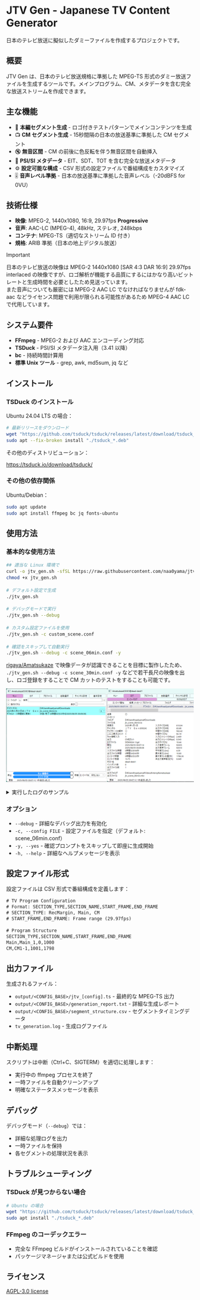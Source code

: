 # JTV Gen - Japanese TV Content Generator

日本のテレビ放送に擬似したダミーファイルを作成するプロジェクトです。

## 概要

JTV Gen は、日本のテレビ放送規格に準拠した MPEG-TS 形式のダミー放送ファイルを生成するツールです。メインプログラム、CM、メタデータを含む完全な放送ストリームを作成できます。

## 主な機能

- 🎥 **本編セグメント生成** - ロゴ付きテストパターンでメインコンテンツを生成
- 📺 **CM セグメント生成** - 15秒間隔の日本の放送基準に準拠した CM セグメント
- 🔇 **無音区間** - CM の前後に色反転を伴う無音区間を自動挿入
- 📡 **PSI/SI メタデータ** - EIT、SDT、TOT を含む完全な放送メタデータ
- ⚙️ **設定可能な構成** - CSV 形式の設定ファイルで番組構成をカスタマイズ
- 🎚️ **音声レベル準拠** - 日本の放送基準に準拠した音声レベル（-20dBFS for 0VU）

## 技術仕様

- **映像**: MPEG-2, 1440x1080, 16:9, 29.97fps **Progressive**
- **音声**: AAC-LC (MPEG-4), 48kHz, ステレオ, 248kbps
- **コンテナ**: MPEG-TS（適切なストリーム ID 付き）
- **規格**: ARIB 準拠（日本の地上デジタル放送）

> [!IMPORTANT]
> 日本のテレビ放送の映像は MPEG-2 1440x1080 [SAR 4:3 DAR 16:9] 29.97fps interlaced の映像ですが、ロゴ解析が機能する品質にするにはかなり高いビットレートと生成時間を必要としたため見送っています。  
> また音声についても厳密には MPEG-2 AAC LC でなければなりませんが fdk-aac などライセンス問題で利用が限られる可能性があるため MPEG-4 AAC LC で代用しています。

## システム要件

- **FFmpeg** - MPEG-2 および AAC エンコーディング対応
- **TSDuck** - PSI/SI メタデータ注入用（3.41 以降）
- **bc** - 持続時間計算用
- **標準 Unix ツール** - grep, awk, md5sum, jq など

## インストール

### TSDuck のインストール

Ubuntu 24.04 LTS の場合：

```bash
# 最新リリースをダウンロード
wget "https://github.com/tsduck/tsduck/releases/latest/download/tsduck_*.deb"
sudo apt --fix-broken install "./tsduck_*.deb"

```

その他のディストリビューション：

https://tsduck.io/download/tsduck/

### その他の依存関係

Ubuntu/Debian：

```bash
sudo apt update
sudo apt install ffmpeg bc jq fonts-ubuntu

```

## 使用方法

### 基本的な使用方法

```bash
## 適当な Linux 環境で
curl -o jtv_gen.sh -sfSL https://raw.githubusercontent.com/naa0yama/jtv-gen/refs/heads/main/jtv_gen.sh
chmod +x jtv_gen.sh

# デフォルト設定で生成
./jtv_gen.sh

# デバッグモードで実行
./jtv_gen.sh --debug

# カスタム設定ファイルを使用
./jtv_gen.sh -c custom_scene.conf

# 確認をスキップして自動実行
./jtv_gen.sh --debug -c scene_06min.conf -y

```

[rigaya/Amatsukaze](https://github.com/rigaya/Amatsukaze) で映像データが認識できることを目標に製作したため、 `./jtv_gen.sh --debug -c scene_30min.conf -y` などで若干長尺の映像を出し、ロゴ登録をすることで CM カットのテストをすることも可能です。

![image](img/b4bb641822ea.png)

<details>
<summary>実行したログのサンプル</summary>

```bash
./jtv_gen.sh -y
=== JTV Gen Started ===
Timestamp: Tue Aug  5 12:02:38 AM JST 2025
Checking system dependencies and capabilities
Verifying FFmpeg codec and filter support
Warnings - Some features may be limited:
  - MPEG-2 video codec may not be available
  - AAC audio codec may not be available
  - drawtext filter for text overlay may not be available
  - Ubuntu font (install with: sudo apt install fonts-ubuntu) may not be available
Script will attempt to run with available codecs/filters
✓ All dependencies available
✓ FFmpeg version: 6.1.1-3ubuntu5
✓ All required codecs and filters available
Loading configuration from scene_06min.conf
Loaded 10 segments and 19 configuration parameters
Preparing temporary directories
Generating comprehensive PSI/SI tables
Generated comprehensive PSI/SI tables:
  PAT:         temp/pat.xml (Program Association Table)
  NIT:         temp/nit.xml (Network Information Table)
  SDT:         temp/sdt.xml (Service Description Table)
  EIT:         temp/eit.xml (Event Information Table)
  TOT:         temp/tot.xml (Time Offset Table)
  PMT:         temp/pmt.xml (Program Map Table)
=== Media Configuration Preview ===
Configuration: scene_06min.conf
Output:        output/scene_06min/jtv_scene_06min.ts

Video:         MPEG-2, progressive, 1440x1080 [SAR 4:3, DAR 16:9]
               30000/1001 fps, bitrate min 1M, avg 6M, maxrate 12M
Audio:         aac, 48000Hz, 2ch, 248k
Duration:      00:06:00 (10793 frames)
Broadcast:     Service ID 65024, Transport Stream ID 10153
               Service: "JTV Gen" by "FFmpeg"
               Network: "Generated by naa0yama"
EIT Metadata:  Start time 2024-12-31 15:00:00 UTC, Present/Following enabled

=== Segment Structure Preview ===
SECTION_TYPE    SECTION_NAME         START_FRAME  END_FRAME    FRAME_COUNT  TIMESTAMP                
============    ============         ===========  =========    ===========  =======================  
Main            Main_1               0            1198         1199         00:00:00.00 - 00:00:39.29 ( 39.973s)
CM              CM1-1                1199         2097         899          00:00:40.00 - 00:01:09.29 ( 29.963s)
Main            Main_2               2098         7191         5094         00:01:10.00 - 00:03:59.28 (169.936s)
CM              CM2-1                7192         7641         450          00:03:59.29 - 00:04:14.29 ( 14.982s)
CM              CM2-2                7642         8540         899          00:04:14.30 - 00:04:44.29 ( 29.963s)
CM              CM2-3                8541         8990         450          00:04:44.30 - 00:04:59.29 ( 14.982s)
CM              CM2-4                8991         9439         449          00:04:59.30 - 00:05:14.28 ( 14.948s)
CM              CM2-5                9440         9888         449          00:05:14.29 - 00:05:29.28 ( 14.948s)
CM              CM2-6                9889         10338        450          00:05:29.29 - 00:05:44.28 ( 14.982s)
CM              CM2-7                10339        10793        455          00:05:44.29 - 00:06:00.04 ( 15.148s)

Auto-confirmed with -y option. Starting generation...
Generating individual segments
Using 4 parallel jobs (CPU cores: 60)
Processing 10 segments asynchronously
Overall: 001/010 (010.00%)
Completed: CM2-2
Overall: 002/010 (020.00%)
Completed: CM1-1
Overall: 003/010 (030.00%)
Completed: Main_1
Overall: 004/010 (040.00%)
Completed: CM2-6
Overall: 005/010 (050.00%)
Completed: CM2-7
Overall: 006/010 (060.00%)
Completed: CM2-1
Waiting for remaining jobs to complete...
Overall: 007/010 (070.00%)
Completed: CM2-3
Overall: 008/010 (080.00%)
Completed: CM2-5
Overall: 009/010 (090.00%)
Completed: CM2-4
Overall: 010/010 (100.00%)
Completed: Main_2
All 10 segments generated successfully
Concatenating segments to intermediate output
Found 10 segment files to concatenate
Intermediate output created: temp/scene_06min/jtv_scene_06min.ts
Injecting comprehensive PSI/SI metadata
Compiling PSI/SI tables
Compiling pat.xml
✓ pat.bin compiled successfully
Compiling pmt.xml
✓ pmt.bin compiled successfully
Compiling nit.xml
✓ nit.bin compiled successfully
Compiling sdt.xml
✓ sdt.bin compiled successfully
Compiling eit.xml
✓ eit.bin compiled successfully
Compiling tot.xml
✓ tot.bin compiled successfully
Injecting PSI/SI tables
✓ pat.bin ready for injection
✓ pmt.bin ready for injection
✓ nit.bin ready for injection
✓ sdt.bin ready for injection
✓ eit.bin ready for injection
✓ tot.bin ready for injection
Starting injection with 6 tables
Using comprehensive PSI/SI injection
Executing: tsp --japan --add-input-stuffing 1/25 -I file "temp/scene_06min/jtv_scene_06min.ts" -P inject "temp/scene_06min/pat.bin" --pid 0 --replace -P inject "temp/scene_06min/nit.bin" --pid 16 --inter-packet 250 -P inject "temp/scene_06min/sdt.bin" --pid 17 --replace -P inject "temp/scene_06min/eit.bin" --pid 18 --inter-packet 250 -P inject "temp/scene_06min/tot.bin" --pid 20 --inter-packet 2500 -P inject "temp/scene_06min/pmt.bin" --pid 257 --replace -P continuity --fix -O file "temp/scene_06min/jtv_scene_06min_with_metadata.ts"
'temp/scene_06min/jtv_scene_06min_with_metadata.ts' -> 'temp/scene_06min/jtv_scene_06min.ts'
Optimized PSI/SI metadata injection completed successfully
Analyzing injected tables:
|  First TOT local time stamp: ......................... 2025/01/01 09:00:00  |
|  Last TOT local time stamp: .......................... 2025/01/01 09:00:00  |
|  TOT country code: ................................................... JPN  |
|  0x0011  SDT/BAT ...................................... C        3,177 b/s  |
|  0x0012  EIT .......................................... C       10,338 b/s  |
|  0x0014  TDT/TOT ...................................... C        1,036 b/s  |
|  PID: 0x0011 (17)                                                  SDT/BAT  |
|  PID: 0x0012 (18)                                                      EIT  |
|  PID: 0x0014 (20)                                                  TDT/TOT  |
|  PID: 0x0011 (17)                                                  SDT/BAT  |
|  0x42 (66, SDT Actual), TID ext: 0x27A9 (10153)                             |
|  PID: 0x0012 (18)                                                      EIT  |
|  0x4E (78, EIT p/f Actual), TID ext: 0xFE00 (65024)                         |
|  PID: 0x0014 (20)                                                  TDT/TOT  |
|  0x73 (115, TOT)                                                            |
✓ EIT table detected - event information should be available
✓ TOT table detected - time information should be available
Moving final output to destination
Final output ready: output/scene_06min/jtv_scene_06min.ts(with EIT metadata) (106M)
Generating report
Report generated: output/scene_06min/generation_report.txt
CSV structure: output/scene_06min/segment_structure.csv
Technical verification:
Duration: 360.729867s, Size: 110249028 bytes, Bitrate: 2445021 bps
Verifying broadcast compatibility
PSI/SI structure verification:
pid:pid=17:access=clear:servcount=0:global:bitrate=3177:bitrate204=3447:packets=721:clear=721:scrambled=0:invalidscrambling=0:af=0:pcr=0:pts=0:dts=0:pcrleap=0:ptsleap=0:dtsleap=0:discontinuities=0:duplicated=0:unitstart=721:description=SDT/BAT
pid:pid=20:access=clear:servcount=0:global:bitrate=1036:bitrate204=1124:packets=235:clear=235:scrambled=0:invalidscrambling=0:af=0:pcr=0:pts=0:dts=0:pcrleap=0:ptsleap=0:dtsleap=0:discontinuities=0:duplicated=0:unitstart=235:description=TDT/TOT
Broadcast compatibility checks:
1. Service information:
    Service Id: 0xFE00 (65024), EITs: no, EITp/f: yes, CA mode: free
    - Descriptor 0: Service (0x48, 72), 18 bytes
      Service type: 0x01 (Digital television service)
2. Time information:
* TOT, TID 0x73 (115), PID 0x0014 (20)
1. Event information:
    - Event Id: 0x03E9 (1001)
      - Descriptor 0: Short Event (0x4D, 77), 48 bytes
        Event name: "JTV Gen Program"
Broadcast verification procedure:
  1. Check PSI/SI metadata injection
  2. Verify service information display
  3. Confirm the following are included:
     ✅ Genre information
     ✅ Resolution information
     ✅ Service name: JTV Gen
     ✅ Start time: 2024-12-31 15:00:00
Cleaning up temporary files
=== JTV Gen Completed ===

```

</details>

### オプション

- `--debug` - 詳細なデバッグ出力を有効化
- `-c, --config FILE` - 設定ファイルを指定（デフォルト: scene_06min.conf）
- `-y, --yes` - 確認プロンプトをスキップして即座に生成開始
- `-h, --help` - 詳細なヘルプメッセージを表示

## 設定ファイル形式

設定ファイルは CSV 形式で番組構成を定義します：

```text
# TV Program Configuration
# Format: SECTION_TYPE,SECTION_NAME,START_FRAME,END_FRAME
# SECTION_TYPE: RecMargin, Main, CM
# START_FRAME,END_FRAME: Frame range (29.97fps)

# Program Structure
SECTION_TYPE,SECTION_NAME,START_FRAME,END_FRAME
Main,Main_1,0,1000
CM,CM1-1,1001,1798

```

## 出力ファイル

生成されるファイル：

- `output/<CONFIG_BASE>/jtv_[config].ts` - 最終的な MPEG-TS 出力
- `output/<CONFIG_BASE>/generation_report.txt` - 詳細な生成レポート
- `output/<CONFIG_BASE>/segment_structure.csv` - セグメントタイミングデータ
- `tv_generation.log` - 生成ログファイル

## 中断処理

スクリプトは中断（Ctrl+C、SIGTERM）を適切に処理します：

- 実行中の ffmpeg プロセスを終了
- 一時ファイルを自動クリーンアップ
- 明確なステータスメッセージを表示

## デバッグ

デバッグモード（`--debug`）では：

- 詳細な処理ログを出力
- 一時ファイルを保持
- 各セグメントの処理状況を表示

## トラブルシューティング

### TSDuck が見つからない場合

```bash
# Ubuntu の場合
wget "https://github.com/tsduck/tsduck/releases/latest/download/tsduck_*.deb"
sudo apt install "./tsduck_*.deb"

```

### FFmpeg のコーデックエラー

- 完全な FFmpeg ビルドがインストールされていることを確認
- パッケージマネージャまたは公式ビルドを使用

## ライセンス

[AGPL-3.0 license](LICENSE)
